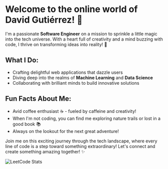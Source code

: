 # Welcome to the online world of David Gutiérrez! 🌟

I'm a passionate **Software Engineer** on a mission to sprinkle a little magic into the tech universe. With a heart full of creativity and a mind buzzing with code, I thrive on transforming ideas into reality! 🚀

## What I Do:
- Crafting delightful web applications that dazzle users
- Diving deep into the realms of **Machine Learning** and **Data Science**
- Collaborating with brilliant minds to build innovative solutions

## Fun Facts About Me:
- Avid coffee enthusiast ☕️ - fueled by caffeine and creativity!
- When I'm not coding, you can find me exploring nature trails or lost in a good book 📚
- Always on the lookout for the next great adventure!

Join me on this exciting journey through the tech landscape, where every line of code is a step toward something extraordinary! Let's connect and create something amazing together! ✨



![LeetCode Stats](https://leetcard.jacoblin.cool/davegutierrez0?theme=nord&font=Modern%20Antiqua&ext=heatmap)
